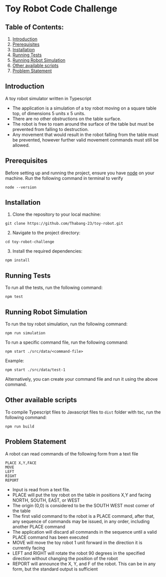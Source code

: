 # Toy Robot Code Challenge

## Table of Contents:
1.  [Introduction](#introduction)
2.  [Prerequisites](#prerequisites)
3.  [Installation](#installation)
4.  [Running Tests](#running-tests)
5.  [Running Robot Simulation](#running-robot-simulation)
6.  [Other available scripts](#other-available-scripts)
7.  [Problem Statement](#problem-statement)


## Introduction
A toy robot simulator written in Typescript

- The application is a simulation of a toy robot moving on a square table top, of dimensions 5 units x 5 units.
- There are no other obstructions on the table surface.
- The robot is free to roam around the surface of the table but must be prevented from falling to destruction.
- Any movement that would result in the robot falling from the table must be prevented, however further valid movement commands must still be allowed.

## Prerequisites
Before setting up and running the project, ensure you have [node](https://nodejs.org/en/) on your machine. Run the following command in terminal to verify
```
node --version
```


## Installation

1.  Clone the repository to your local machine:

```
git clone https://github.com/Thabang-23/toy-robot.git
```

2.  Navigate to the project directory:

```
cd toy-robot-challenge
```

3.  Install the required dependencies:

```
npm install
```


## Running Tests

To run all the tests, run the following command:

```
npm test
```

## Running Robot Simulation

To run the toy robot simulation, run the following command:
```
npm run simulation
```
To run a specific command file, run the following command:
```
npm start ./src/data/<command-file>
```

Example:
```
npm start ./src/data/test-1
```

Alternatively, you can create your command file and run it using the above command.


## Other available scripts
To compile Typescript files to Javascript files to `dist` folder with tsc, run the following command:
```
npm run build
```

## Problem Statement

A robot can read commands of the following form from a text file

```
PLACE X,Y,FACE
MOVE
LEFT
RIGHT
REPORT
```

- Input is read from a text file.
- PLACE will put the toy robot on the table in positions X,Y and facing NORTH, SOUTH, EAST, or WEST
- The origin (0,0) is considered to be the SOUTH WEST most corner of the table
- The first valid command to the robot is a PLACE command, after that, any sequence of commands may be issued, in any order, including another PLACE command
- The application will discard all commands in the sequence until a valid PLACE command has been executed
- MOVE will move the toy robot 1 unit forward in the direction it is currently facing
- LEFT and RIGHT will rotate the robot 90 degrees in the specified direction without changing the position of the robot
- REPORT will announce the X, Y, and F of the robot. This can be in any form, but the standard output is sufficient